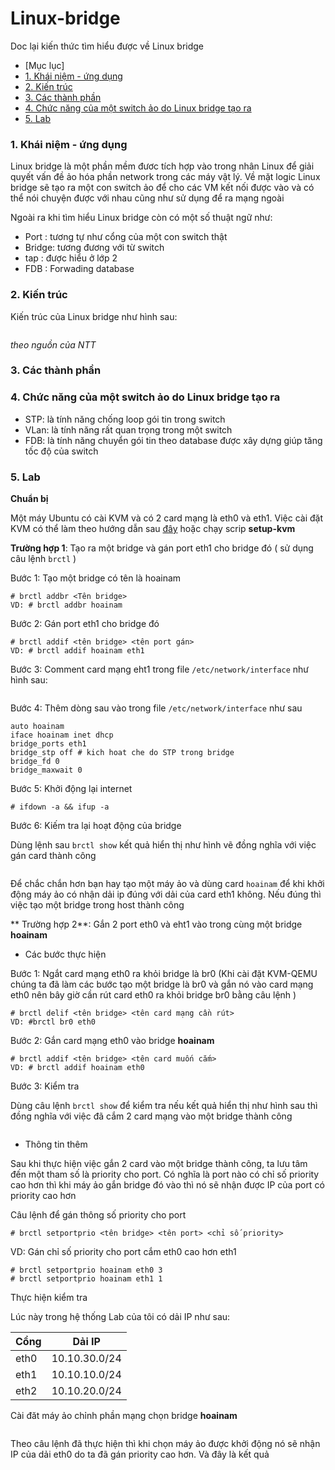 # Linux-bridge
Doc lại kiến thức tìm hiểu được về Linux bridge
- [Mục lục]
- [1. Khái niệm - ứng dụng](#kn-ud)
- [2. Kiến trúc](#kt)
- [3. Các thành phần](#tp)
- [4. Chức năng của một switch ảo do Linux bridge tạo ra](#cnsw)
- [5. Lab](#lab)


<a name="kn-ud"></a>
### 1. Khái niệm - ứng dụng
Linux bridge là một phần mềm đươc tích hợp vào trong nhân Linux để giải quyết vấn đề ảo hóa phần network trong các máy vật lý. Về mặt logic Linux bridge sẽ tạo ra một con switch ảo để cho các VM kết nối được vào và có thể nói chuyện được với nhau cũng như sử dụng để ra mạng ngoài

Ngoài ra khi tìm hiểu Linux bridge còn có một số thuật ngữ như:
- Port : tương tự như cổng của một con switch thật
- Bridge: tương đương với từ switch
- tap : được hiểu ở lớp 2
- FDB : Forwading database
<a name="kt"></a>
### 2. Kiến trúc
Kiến trúc của Linux bridge như hình sau:

<img class="image__pic js-image-pic" src="http://i.imgur.com/xob7ljQ.png" alt="" id="screenshot-image">

*theo nguồn của NTT*
<a name="tp"></a>
### 3. Các thành phần
<a name="cnsw"></a>
### 4. Chức năng của một switch ảo do Linux bridge tạo ra
- STP: là tính năng chống loop gói tin trong switch
- VLan: là tính năng rất quan trọng trong một switch
- FDB: là tính năng chuyển gói tin theo database được xây dựng giúp tăng tốc độ của switch

<a name="lab"></a>
### 5. Lab

**Chuẩn bị**

Một máy Ubuntu có cài KVM và có 2 card mạng là eth0 và eth1. Việc cài đặt KVM có thể làm theo hướng dẫn sau [đây](http://www.server-world.info/en/note?os=Ubuntu_14.04&p=kvm&f=1) hoặc chạy scrip **setup-kvm**

**Trường hợp 1**: Tạo ra một bridge và gán port eth1 cho bridge đó ( sử dụng câu lệnh `brctl` )

Bước 1: Tạo một bridge có tên là hoainam

```
# brctl addbr <Tên bridge>
VD: # brctl addbr hoainam
```

Bước 2: Gán port eth1 cho bridge đó

```
# brctl addif <tên bridge> <tên port gán>
VD: # brctl addif hoainam eth1
```
Bước 3: Comment card mạng eht1 trong file `/etc/network/interface` như hình sau:

<img class="image__pic js-image-pic" src="http://i.imgur.com/zE4p2qh.png" alt="" id="screenshot-image">

Bước 4: Thêm dòng sau vào trong file `/etc/network/interface` như sau 

```
auto hoainam
iface hoainam inet dhcp
bridge_ports eth1
bridge_stp off # kich hoat che do STP trong bridge
bridge_fd 0 
bridge_maxwait 0
```
Bước 5: Khởi động lại internet

```
# ifdown -a && ifup -a
```

Bước 6: Kiếm tra lại hoạt động của bridge

Dùng lệnh sau `brctl show` kết quả hiển thị như hình vẽ đồng nghĩa với việc gán card thành công

<img class="image__pic js-image-pic" src="http://i.imgur.com/FIGMjK7.png" alt="" id="screenshot-image">

Để chắc chắn hơn bạn hay tạo một máy ảo và dùng card `hoainam` để khi khởi động máy ảo có nhận dải ip đúng với dải của card eth1 không. Nếu đúng thì việc tạo một bridge trong host thành công

** Trường hợp 2**: Gắn 2 port eth0 và eht1 vào trong cùng một bridge **hoainam**

- Các bước thực hiện

Bước 1: Ngắt card mạng eth0 ra khỏi bridge là br0
(Khi cài đặt KVM-QEMU chúng ta đã làm các bước tạo một bridge là br0 và gắn nó vào card mạng eth0 nên bây giờ cần rút card eth0 ra khỏi bridge br0 bằng câu lệnh )

```
# brctl delif <tên bridge> <tên card mạng cần rút> 
VD: #brctl br0 eth0
```

Bước 2: Gắn card mạng eth0 vào bridge **hoainam**

```
# brctl addif <tên bridge> <tên card muốn cắm>
VD: # brctl addif hoainam eth0
```

Bước 3: Kiểm tra

Dùng câu lệnh `brctl show` để kiểm tra nếu kết quả hiển thị như hình sau thì đồng nghĩa với việc đã cắm 2 card mạng vào một bridge thành công

<img class="image__pic js-image-pic" src="http://i.imgur.com/9TxA1Wn.png" alt="" id="screenshot-image">

- Thông tin thêm

Sau khi thực hiện việc gắn 2 card vào một bridge thành công, ta lưu tâm đến một tham số là priority cho port. Có nghĩa là port nào có chỉ số priority cao hơn thì khi máy ảo gắn bridge đó vào thì nó sẽ nhận được IP của port có priority cao hơn

Câu lệnh để gán thông số priority cho port

```
# brctl setportprio <tên bridge> <tên port> <chỉ số priority>
```

VD: Gán chỉ số priority cho port cắm eth0 cao hơn eth1
```
# brctl setportprio hoainam eth0 3
# brctl setportprio hoainam eth1 1
```
Thực hiện kiểm tra

Lúc này trong hệ thống Lab của tôi có dải IP như sau:

|Cổng | Dải IP |
|-----|--------|
|eth0 | 10.10.30.0/24 |
|eth1 | 10.10.10.0/24 |
|eth2 | 10.10.20.0/24 |

Cài đăt máy ảo chỉnh phần mạng chọn bridge **hoainam** 

<img class="image__pic js-image-pic" src="http://i.imgur.com/LCj5vYp.png" alt="" id="screenshot-image">

Theo câu lệnh đã thực hiện thì khi chọn máy ảo được khởi động nó sẽ nhận IP của dải eth0 do ta đã gán priority cao hơn. Và đây là kết quả 

<img class="image__pic js-image-pic" src="http://i.imgur.com/wsgJmih.png" alt="" id="screenshot-image">



